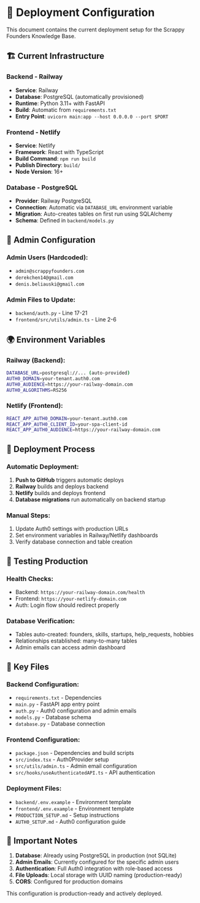 # 🚀 Deployment Configuration

This document contains the current deployment setup for the Scrappy Founders Knowledge Base.

## 🏗️ Current Infrastructure

### Backend - Railway
- **Service**: Railway
- **Database**: PostgreSQL (automatically provisioned)
- **Runtime**: Python 3.11+ with FastAPI
- **Build**: Automatic from `requirements.txt`
- **Entry Point**: `uvicorn main:app --host 0.0.0.0 --port $PORT`

### Frontend - Netlify  
- **Service**: Netlify
- **Framework**: React with TypeScript
- **Build Command**: `npm run build`
- **Publish Directory**: `build/`
- **Node Version**: 16+

### Database - PostgreSQL
- **Provider**: Railway PostgreSQL
- **Connection**: Automatic via `DATABASE_URL` environment variable
- **Migration**: Auto-creates tables on first run using SQLAlchemy
- **Schema**: Defined in `backend/models.py`

## 🔐 Admin Configuration

### Admin Users (Hardcoded):
- `admin@scrappyfounders.com`
- `derekchen14@gmail.com`
- `denis.beliauski@gmail.com`

### Admin Files to Update:
- `backend/auth.py` - Line 17-21
- `frontend/src/utils/admin.ts` - Line 2-6

## 🌍 Environment Variables

### Railway (Backend):
```bash
DATABASE_URL=postgresql://... (auto-provided)
AUTH0_DOMAIN=your-tenant.auth0.com
AUTH0_AUDIENCE=https://your-railway-domain.com
AUTH0_ALGORITHMS=RS256
```

### Netlify (Frontend):
```bash
REACT_APP_AUTH0_DOMAIN=your-tenant.auth0.com
REACT_APP_AUTH0_CLIENT_ID=your-spa-client-id
REACT_APP_AUTH0_AUDIENCE=https://your-railway-domain.com
```

## 🔄 Deployment Process

### Automatic Deployment:
1. **Push to GitHub** triggers automatic deploys
2. **Railway** builds and deploys backend
3. **Netlify** builds and deploys frontend
4. **Database migrations** run automatically on backend startup

### Manual Steps:
1. Update Auth0 settings with production URLs
2. Set environment variables in Railway/Netlify dashboards
3. Verify database connection and table creation

## 🧪 Testing Production

### Health Checks:
- Backend: `https://your-railway-domain.com/health`
- Frontend: `https://your-netlify-domain.com`
- Auth: Login flow should redirect properly

### Database Verification:
- Tables auto-created: founders, skills, startups, help_requests, hobbies
- Relationships established: many-to-many tables
- Admin emails can access admin dashboard

## 📁 Key Files

### Backend Configuration:
- `requirements.txt` - Dependencies
- `main.py` - FastAPI app entry point
- `auth.py` - Auth0 configuration and admin emails
- `models.py` - Database schema
- `database.py` - Database connection

### Frontend Configuration:
- `package.json` - Dependencies and build scripts
- `src/index.tsx` - Auth0Provider setup
- `src/utils/admin.ts` - Admin email configuration
- `src/hooks/useAuthenticatedAPI.ts` - API authentication

### Deployment Files:
- `backend/.env.example` - Environment template
- `frontend/.env.example` - Environment template
- `PRODUCTION_SETUP.md` - Setup instructions
- `AUTH0_SETUP.md` - Auth0 configuration guide

## 🚨 Important Notes

1. **Database**: Already using PostgreSQL in production (not SQLite)
2. **Admin Emails**: Currently configured for the specific admin users
3. **Authentication**: Full Auth0 integration with role-based access
4. **File Uploads**: Local storage with UUID naming (production-ready)
5. **CORS**: Configured for production domains

This configuration is production-ready and actively deployed.